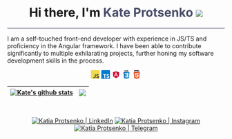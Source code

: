 <h1 align="center">Hi there, I'm <span style="color:#4a4e69;">Kate Protsenko</span> <img
src="https://github.com/blackcater/blackcater/raw/main/images/Hi.gif" height="32" /></h1>

<hr style="border-top: 1.5px solid #4a4e69; background: none;"/>

I am a self-touched front-end developer with experience in JS/TS and proficiency in the Angular framework. I have been able to contribute significantly to multiple exhilarating projects, further honing my software development skills in the process.


<div align="center">
<code><img height="20" alt="javascript" src="https://raw.githubusercontent.com/github/explore/80688e429a7d4ef2fca1e82350fe8e3517d3494d/topics/javascript/javascript.png"></code>
<code><img height="20" alt="typescript" src="https://raw.githubusercontent.com/github/explore/80688e429a7d4ef2fca1e82350fe8e3517d3494d/topics/typescript/typescript.png"></code>
<code><img height="20" alt="angular" src="https://raw.githubusercontent.com/github/explore/5c058a388828bb5fde0bcafd4bc867b5bb3f26f3/topics/angular/angular.png"></code>
<code><img height="20" alt="css" src="https://raw.githubusercontent.com/github/explore/5c058a388828bb5fde0bcafd4bc867b5bb3f26f3/topics/css/css.png"></code>
<code><img height="20" alt="html" src="https://raw.githubusercontent.com/github/explore/5c058a388828bb5fde0bcafd4bc867b5bb3f26f3/topics/html/html.png"></code>
</div>


| <a href="https://github.com/katia9261/github-readme-stats"><img align="center" src="https://github-readme-stats.vercel.app/api?username=katia9261&show_icons=true&include_all_commits=true&hide_border=true&hide=stars&show=reviews&theme=material-palenight&hide_rank=true" alt="Kate's github stats" /></a> | <a href="https://github.com/katia9261/github-readme-stats"><img align="center" src="https://github-readme-stats.vercel.app/api/top-langs/?username=katia9261&layout=compact&theme=material-palenight&hide_border=true" /></a> |
| ------------- | ------------- |

<br />

<p align="center">
    <a href="https://www.linkedin.com/in/protsenko-kateryna" target="_blank"><img alt="Katia Protsenko | LinkedIn" src="https://img.shields.io/badge/LinkedIn-0077B5?style=for-the-badge&logo=linkedin&logoColor=white"></a>
		<a href="https://www.instagram.com/katia9261/" target="_blank"><img alt="Katia Protsenko | Instagram" src="https://img.shields.io/badge/Instagram-E4405F?style=for-the-badge&logo=instagram&logoColor=white"></a>
		<a href="https://t.me/katia9261" target="_blank"><img alt="Katia Protsenko | Telegram" src="https://img.shields.io/badge/Telegram-2CA5E0?style=for-the-badge&logo=telegram&logoColor=white"></a>
</p>